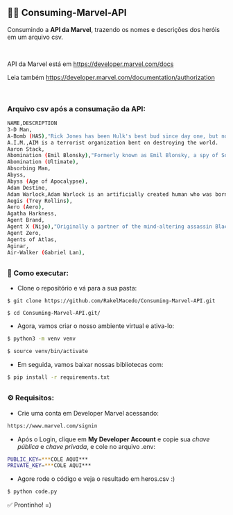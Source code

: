 ## 🦸‍♂️ Consuming-Marvel-API
Consumindo a **API da Marvel**,  trazendo os nomes e descrições dos heróis em um arquivo csv.

<br>

API da Marvel está em https://developer.marvel.com/docs

Leia também https://developer.marvel.com/documentation/authorization

<br>

### Arquivo csv após a consumação da API: 

```bash
NAME,DESCRIPTION
3-D Man,
A-Bomb (HAS),"Rick Jones has been Hulk's best bud since day one, but now he's more than a friend...he's a teammate! Transformed by a Gamma energy explosion, A-Bomb's thick, armored skin is just as strong and powerful as it is blue. And when he curls into action, he uses it like a giant bowling ball of destruction! "
A.I.M.,AIM is a terrorist organization bent on destroying the world.
Aaron Stack,
Abomination (Emil Blonsky),"Formerly known as Emil Blonsky, a spy of Soviet Yugoslavian origin working for the KGB, the Abomination gained his powers after receiving a dose of gamma radiation similar to that which transformed Bruce Banner into the incredible Hulk."
Abomination (Ultimate),
Absorbing Man,
Abyss,
Abyss (Age of Apocalypse),
Adam Destine,
Adam Warlock,Adam Warlock is an artificially created human who was born in a cocoon at a scientific complex called The Beehive.
Aegis (Trey Rollins),
Aero (Aero),
Agatha Harkness,
Agent Brand,
Agent X (Nijo),"Originally a partner of the mind-altering assassin Black Swan, Nijo spied on Deadpool as part of the Swan's plan to exact revenge for Deadpool falsely taking credit for the Swan's assassination of the Four Winds crime family, which included Nijo's brother."
Agent Zero,
Agents of Atlas,
Aginar,
Air-Walker (Gabriel Lan),
```

##

### 🔨 Como executar:

* Clone o repositório e vá para a sua pasta:
```
$ git clone https://github.com/RakelMacedo/Consuming-Marvel-API.git

$ cd Consuming-Marvel-API.git/
```

* Agora, vamos criar o nosso ambiente virtual e ativa-lo:
```bash
$ python3 -m venv venv

$ source venv/bin/activate
```

* Em seguida, vamos baixar nossas bibliotecas com:
```bash
$ pip install -r requirements.txt
```
##

### ⚙️ Requisitos: 

* Crie uma conta em Developer Marvel acessando: 
```bash
https://www.marvel.com/signin
```

* Após o Login, clique em **My Developer Account** e copie sua *chave pública* e *chave privada*, e cole no arquivo .env: 
```bash
PUBLIC_KEY=***COLE AQUI***
PRIVATE_KEY=***COLE AQUI***
```
* Agore rode o código e veja o resultado em heros.csv :) 
```bash
$ python code.py
```

✅ Prontinho! =)
